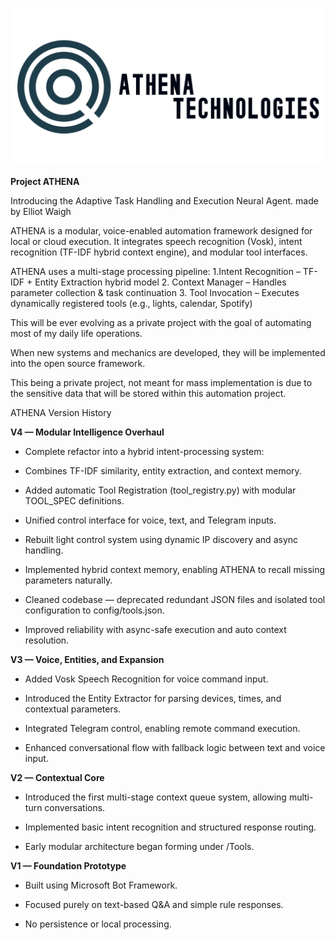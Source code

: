 ![ATHENA ICON!](Logo/ATHENA_Banner.png)

**Project ATHENA**

Introducing the Adaptive Task Handling and Execution Neural Agent. 
made by Elliot Waigh

ATHENA is a modular, voice-enabled automation framework designed for local or cloud execution.  It integrates speech recognition (Vosk), intent recognition (TF-IDF hybrid context engine), and modular tool interfaces.

ATHENA uses a multi-stage processing pipeline:
1.Intent Recognition – TF-IDF + Entity Extraction hybrid model
2. Context Manager – Handles parameter collection & task continuation
3. Tool Invocation – Executes dynamically registered tools (e.g., lights, calendar, Spotify)

This will be ever evolving as a private project with the goal of automating most of my daily life operations.

When new systems and mechanics are developed, they will be implemented into the open source framework.

This being a private project, not meant for mass implementation is due to the sensitive data that will be stored within this automation project.


ATHENA Version History

**V4 — Modular Intelligence Overhaul**

- Complete refactor into a hybrid intent-processing system:

- Combines TF-IDF similarity, entity extraction, and context memory.

- Added automatic Tool Registration (tool_registry.py) with modular TOOL_SPEC definitions.

- Unified control interface for voice, text, and Telegram inputs.

- Rebuilt light control system using dynamic IP discovery and async handling.

- Implemented hybrid context memory, enabling ATHENA to recall missing parameters naturally.

- Cleaned codebase — deprecated redundant JSON files and isolated tool configuration to config/tools.json.

- Improved reliability with async-safe execution and auto context resolution.

**V3 — Voice, Entities, and Expansion**

- Added Vosk Speech Recognition for voice command input.

- Introduced the Entity Extractor for parsing devices, times, and contextual parameters.

- Integrated Telegram control, enabling remote command execution.

- Enhanced conversational flow with fallback logic between text and voice input.

**V2 — Contextual Core**

- Introduced the first multi-stage context queue system, allowing multi-turn conversations.

- Implemented basic intent recognition and structured response routing.

- Early modular architecture began forming under /Tools.


**V1 — Foundation Prototype**

- Built using Microsoft Bot Framework.

- Focused purely on text-based Q&A and simple rule responses.

- No persistence or local processing.